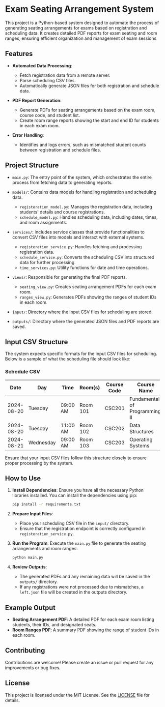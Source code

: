 
# Exam Seating Arrangement System

This project is a Python-based system designed to automate the process of generating seating arrangements for exams based on registration and scheduling data. It creates detailed PDF reports for exam seating and room ranges, ensuring efficient organization and management of exam sessions.

## Features

- **Automated Data Processing**:
  - Fetch registration data from a remote server.
  - Parse scheduling CSV files.
  - Automatically generate JSON files for both registration and schedule data.

- **PDF Report Generation**:
  - Generate PDFs for seating arrangements based on the exam room, course code, and student list.
  - Create room range reports showing the start and end ID for students in each exam room.

- **Error Handling**:
  - Identifies and logs errors, such as mismatched student counts between registration and schedule files.

## Project Structure

- `main.py`: The entry point of the system, which orchestrates the entire process from fetching data to generating reports.
  
- `models/`: Contains data models for handling registration and scheduling data.
  - `registeration_model.py`: Manages the registration data, including students' details and course registrations.
  - `schedule_model.py`: Handles scheduling data, including dates, times, and room assignments.
  
- `services/`: Includes service classes that provide functionalities to convert CSV files into models and interact with external systems.
  - `registeration_service.py`: Handles fetching and processing registration data.
  - `schedule_service.py`: Converts the scheduling CSV into structured data for further processing.
  - `time_services.py`: Utility functions for date and time operations.
  
- `views/`: Responsible for generating the final PDF reports.
  - `seating_view.py`: Creates seating arrangement PDFs for each exam room.
  - `ranges_view.py`: Generates PDFs showing the ranges of student IDs in each room.

- `input/`: Directory where the input CSV files for scheduling are stored.

- `outputs/`: Directory where the generated JSON files and PDF reports are saved.

## Input CSV Structure

The system expects specific formats for the input CSV files for scheduling. Below is a sample of what the scheduling file should look like:

### Schedule CSV

| Date       | Day      | Time     | Room(s)   | Course Code | Course Name                   | No. of Students |
|------------|----------|----------|-----------|-------------|-------------------------------|-----------------|
| 2024-08-20 | Tuesday  | 09:00 AM | Room 101  | CSC201      | Fundamentals of Programming II | 40              |
| 2024-08-20 | Tuesday  | 11:00 AM | Room 102  | CSC202      | Data Structures               | 35              |
| 2024-08-21 | Wednesday| 09:00 AM | Room 103  | CSC203      | Operating Systems             | 30              |

Ensure that your input CSV files follow this structure closely to ensure proper processing by the system.

## How to Use

1. **Install Dependencies**:
   Ensure you have all the necessary Python libraries installed. You can install the dependencies using pip:

   ```bash
   pip install -r requirements.txt
   ```

2. **Prepare Input Files**:
   - Place your scheduling CSV file in the `input/` directory.
   - Ensure that the registration endpoint is correctly configured in `registeration_service.py`.

3. **Run the Program**:
   Execute the `main.py` file to generate the seating arrangements and room ranges:

   ```bash
   python main.py
   ```

4. **Review Outputs**:
   - The generated PDFs and any remaining data will be saved in the `outputs/` directory.
   - If any registrations were not processed due to mismatches, a `left.json` file will be created in the outputs directory.

## Example Output

- **Seating Arrangement PDF**: A detailed PDF for each exam room listing students, their IDs, and designated seats.
- **Room Ranges PDF**: A summary PDF showing the range of student IDs in each room.

## Contributing

Contributions are welcome! Please create an issue or pull request for any improvements or bug fixes.

## License

This project is licensed under the MIT License. See the [LICENSE](LICENSE) file for details.

